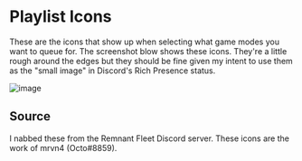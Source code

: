 # Playlist Icons

These are the icons that show up when selecting what game modes you want to queue for. The screenshot blow shows these icons. They're a little rough around the edges but they should be fine given my intent to use them as the "small image" in Discord's Rich Presence status.

![image](https://user-images.githubusercontent.com/6992149/130292150-468a9ebf-dec9-4c6f-af03-a1cfd7970ae2.png)

## Source

I nabbed these from the Remnant Fleet Discord server. These icons are the work of mrvn4 (Octo#8859).
